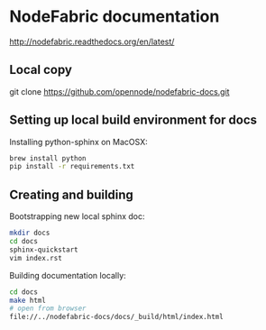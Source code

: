 # NodeFabric documentation

http://nodefabric.readthedocs.org/en/latest/

## Local copy

git clone https://github.com/opennode/nodefabric-docs.git

## Setting up local build environment for docs 

Installing python-sphinx on MacOSX:
```bash
brew install python
pip install -r requirements.txt
```

## Creating and building

Bootstrapping new local sphinx doc:
```bash
mkdir docs
cd docs
sphinx-quickstart
vim index.rst
```

Building documentation locally:
```bash
cd docs
make html
# open from browser
file://../nodefabric-docs/docs/_build/html/index.html
```
